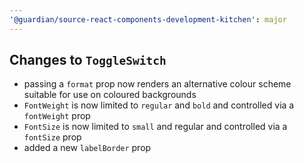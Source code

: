 ```yaml
---
'@guardian/source-react-components-development-kitchen': major
---
```


## Changes to `ToggleSwitch`

- passing a `format` prop now renders an alternative colour scheme suitable for use on coloured backgrounds
- `FontWeight` is now limited to `regular` and `bold` and controlled via a `fontWeight` prop
- `FontSize` is now limited to `small` and regular and controlled via a `fontSize` prop
- added a new `labelBorder` prop
